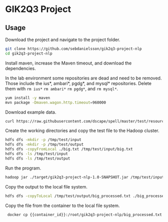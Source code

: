 # GIK2Q3 Project

## Usage

Download the project and navigate to the project folder.

```sh
git clone https://github.com/sebdanielsson/gik2q3-project-nlp
cd gik2q3-project-nlp
```

Install maven, increase the Maven timeout, and download the dependencies.

In the lab environment some repositories are dead and need to be removed. Those include the ius*, ambari*, pgdg*, and mysql* repositories. Delete them with `rm ius*` `rm ambari*` `rm pgdg*`, and `rm mysql*`.

```sh
yum install -y maven
mvn package -Dmaven.wagon.http.timeout=960000
```

Download example data.

```sh
curl https://raw.githubusercontent.com/dscape/spell/master/test/resources/big.txt
```

Create the working directories and copy the test file to the Hadoop cluster.

```sh
hdfs dfs -mkdir -p /tmp/test/input
hdfs dfs -mkdir -p /tmp/test/output
hdfs dfs -copyFromLocal ./big.txt /tmp/test/input/big.txt
hdfs dfs -ls /tmp/test/input
hdfs dfs -ls /tmp/test/output
```

Run the program.

```sh
hadoop jar ./target/gik2q3-project-nlp-1.0-SNAPSHOT.jar /tmp/test/input /tmp/test/output
```

Copy the output to the local file system.

```sh
hdfs dfs -copyToLocal /tmp/test/output/big_processed.txt ./big_processed.txt
```

Copy the file from the container to the local file system.

```sh
 docker cp {{container_id}}:/root/gik2q3-project-nlp/big_processed.txt ./
```
